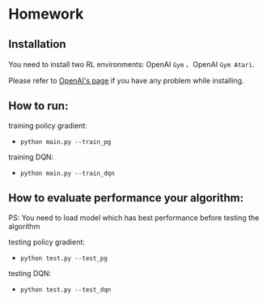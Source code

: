 # Homework

## Installation
You need to  install two RL environments: OpenAI `Gym` 、OpenAI `Gym Atari`.

Please refer to [OpenAI's page](https://github.com/openai/gym) if you have any problem while installing.

## How to run:
training policy gradient:
* `python main.py --train_pg`

training DQN:
* `python main.py --train_dqn`

## How to evaluate performance your algorithm:
PS: You need to load model which has best performance before testing the algorithm

testing policy gradient:

* `python test.py --test_pg`
  

testing DQN:
* `python test.py --test_dqn`
